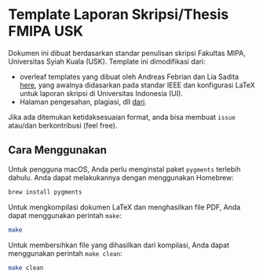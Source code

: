 # Template Laporan Skripsi/Thesis FMIPA USK

Dokumen ini dibuat berdasarkan standar penulisan skripsi Fakultas MIPA, Universitas Syiah Kuala (USK). 
Template ini dimodifikasi dari:
- overleaf templates yang dibuat oleh Andreas Febrian dan Lia Sadita [here](https://www.overleaf.com/latex/templates/thesis-template-for-universitas-indonesia/brfkhqvmkzhv), yang awalnya didasarkan pada standar IEEE dan konfigurasi LaTeX untuk laporan skripsi di Universitas Indonesia (UI).
- Halaman pengesahan, plagiasi, dll [dari](https://github.com/AbdulHafidh-AI/Template-Scratch).

Jika ada ditemukan ketidaksesuaian format, anda bisa membuat `issue` atau/dan berkontribusi (feel free).

## Cara Menggunakan

Untuk pengguna macOS, Anda perlu menginstal paket `pygments` terlebih dahulu. Anda dapat melakukannya dengan menggunakan Homebrew:

```bash
brew install pygments
```

Untuk mengkompilasi dokumen LaTeX dan menghasilkan file PDF, Anda dapat menggunakan perintah `make`:

```bash
make
```

Untuk membersihkan file yang dihasilkan dari kompilasi, Anda dapat menggunakan perintah `make clean`:

```bash
make clean
```